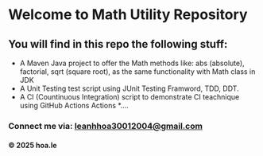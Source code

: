 # Welcome to Math Utility Repository

## You will find in this repo the following stuff:

* A Maven Java project to offer the Math methods like: abs (absolute), factorial, sqrt (square root), as the same functionality with Math class in JDK
* A Unit Testing test script using JUnit Testing Framword, TDD, DDT.
* A CI (Countinuous Integration) script to demonstrate CI teachnique using GitHub Actions
Actions
*....

### Connect me via: leanhhoa30012004@gmail.com
#### &#169; 2025 hoa.le